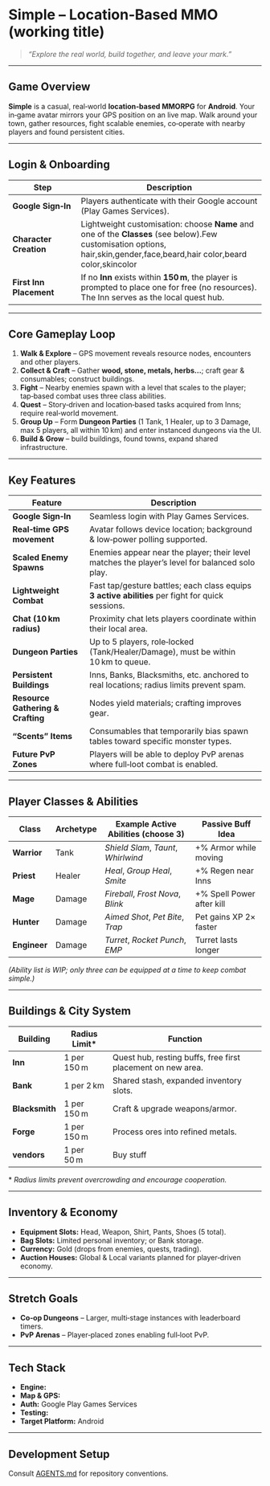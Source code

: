 # Simple – Location‑Based MMO (working title)

> *“Explore the real world, build together, and leave your mark.”*
---

## Game Overview

**Simple** is a casual, real‑world **location‑based MMORPG** for **Android**. Your in‑game avatar mirrors your GPS position on an live map. Walk around your town, gather resources, fight scalable enemies, co‑operate with nearby players and found persistent cities.

---

## Login & Onboarding

| Step                    | Description                                                                                                                                                               |
| ----------------------- | ------------------------------------------------------------------------------------------------------------------------------------------------------------------------- |
| **Google Sign‑In**      | Players authenticate with their Google account (Play Games Services).                                                                                                     |
| **Character Creation**  | Lightweight customisation: choose **Name** and one of the **Classes** (see below).Few customisation options, hair,skin,gender,face,beard,hair color,beard color,skincolor |
| **First Inn Placement** | If no **Inn** exists within **150 m**, the player is prompted to place one for free (no resources). The Inn serves as the local quest hub.                                |

---

## Core Gameplay Loop

1. **Walk & Explore** – GPS movement reveals resource nodes, encounters and other players.
2. **Collect & Craft** – Gather **wood, stone, metals, herbs…**; craft gear & consumables; construct buildings.
3. **Fight** – Nearby enemies spawn with a level that scales to the player; tap‑based combat uses three class abilities.
4. **Quest** – Story‑driven and location‑based tasks acquired from Inns; require real‑world movement.
5. **Group Up** – Form **Dungeon Parties** (1 Tank, 1 Healer, up to 3 Damage, max 5 players, all within 10 km) and enter instanced dungeons via the UI.
6. **Build & Grow** – build buildings, found towns, expand shared infrastructure.

---

## Key Features

| Feature                           | Description                                                                                      |
| --------------------------------- | ------------------------------------------------------------------------------------------------ |
| **Google Sign‑In**                | Seamless login with Play Games Services.                                                         |
| **Real‑time GPS movement**        | Avatar follows device location; background & low‑power polling supported.                        |
| **Scaled Enemy Spawns**           | Enemies appear near the player; their level matches the player’s level for balanced solo play.   |
| **Lightweight Combat**            | Fast tap/gesture battles; each class equips **3 active abilities** per fight for quick sessions. |
| **Chat (10 km radius)**           | Proximity chat lets players coordinate within their local area.                                  |
| **Dungeon Parties**               | Up to 5 players, role‑locked (Tank/Healer/Damage), must be within 10 km to queue.                |
| **Persistent Buildings**          | Inns, Banks, Blacksmiths, etc. anchored to real locations; radius limits prevent spam.           |
| **Resource Gathering & Crafting** | Nodes yield materials; crafting improves gear.                                                   |
| **“Scents” Items**                | Consumables that temporarily bias spawn tables toward specific monster types.                    |
| **Future PvP Zones**              | Players will be able to deploy PvP arenas where full‑loot combat is enabled.                     |

---

## Player Classes & Abilities

| Class        | Archetype | Example Active Abilities (choose 3) | Passive Buff Idea         |
| ------------ | --------- | ----------------------------------- | ------------------------- |
| **Warrior**  | Tank      | *Shield Slam*, *Taunt*, *Whirlwind* | +% Armor while moving     |
| **Priest**   | Healer    | *Heal*, *Group Heal*, *Smite*       | +% Regen near Inns        |
| **Mage**     | Damage    | *Fireball*, *Frost Nova*, *Blink*   | +% Spell Power after kill |
| **Hunter**   | Damage    | *Aimed Shot*, *Pet Bite*, *Trap*    | Pet gains XP 2× faster    |
| **Engineer** | Damage    | *Turret*, *Rocket Punch*, *EMP*     | Turret lasts longer       |

*(Ability list is WIP; only three can be equipped at a time to keep combat simple.)*

---

## Buildings & City System

| Building       | Radius Limit\* | Function                                                    |
| -------------- | -------------- | ----------------------------------------------------------- |
| **Inn**        | 1 per 150 m    | Quest hub, resting buffs, free first placement on new area. |
| **Bank**       | 1 per 2 km     | Shared stash, expanded inventory slots.                     |
| **Blacksmith** | 1 per 150 m    | Craft & upgrade weapons/armor.                              |
| **Forge**      | 1 per 150 m    | Process ores into refined metals.                           |
| **vendors**    | 1 per 50 m     | Buy stuff                                                   |

\* *Radius limits prevent overcrowding and encourage cooperation.*

---

## Inventory & Economy

* **Equipment Slots:** Head, Weapon, Shirt, Pants, Shoes (5 total).
* **Bag Slots:** Limited personal inventory; or Bank storage.
* **Currency:** Gold (drops from enemies, quests, trading).
* **Auction Houses:** Global & Local variants planned for player‑driven economy.

---

## Stretch Goals

* **Co‑op Dungeons** – Larger, multi‑stage instances with leaderboard timers.
* **PvP Arenas** – Player‑placed zones enabling full‑loot PvP.

---

## Tech Stack

* **Engine:** 
* **Map & GPS:** 
* **Auth:** Google Play Games Services
* **Testing:** 
* **Target Platform:** Android

---

## Development Setup

Consult [AGENTS.md](AGENTS.md) for repository conventions.





